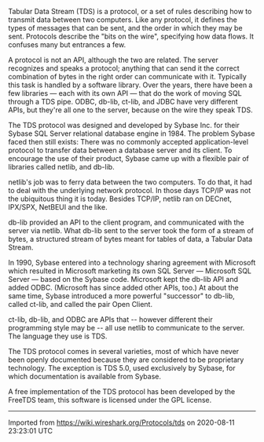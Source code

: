 Tabular Data Stream (TDS) is a protocol, or a set of rules describing how to transmit data between two computers. Like any protocol, it defines the types of messages that can be sent, and the order in which they may be sent. Protocols describe the "bits on the wire", specifying how data flows. It confuses many but entrances a few.

A protocol is not an API, although the two are related. The server recognizes and speaks a protocol; anything that can send it the correct combination of bytes in the right order can communicate with it. Typically this task is handled by a software library. Over the years, there have been a few libraries — each with its own API — that do the work of moving SQL through a TDS pipe. ODBC, db-lib, ct-lib, and JDBC have very different APIs, but they're all one to the server, because on the wire they speak TDS.

The TDS protocol was designed and developed by Sybase Inc. for their Sybase SQL Server relational database engine in 1984. The problem Sybase faced then still exists: There was no commonly accepted application-level protocol to transfer data between a database server and its client. To encourage the use of their product, Sybase came up with a flexible pair of libraries called netlib, and db-lib.

netlib's job was to ferry data between the two computers. To do that, it had to deal with the underlying network protocol. In those days TCP/IP was not the ubiquitous thing it is today. Besides TCP/IP, netlib ran on DECnet, IPX/SPX, NetBEUI and the like.

db-lib provided an API to the client program, and communicated with the server via netlib. What db-lib sent to the server took the form of a stream of bytes, a structured stream of bytes meant for tables of data, a Tabular Data Stream.

In 1990, Sybase entered into a technology sharing agreement with Microsoft which resulted in Microsoft marketing its own SQL Server — Microsoft SQL Server — based on the Sybase code. Microsoft kept the db-lib API and added ODBC. (Microsoft has since added other APIs, too.) At about the same time, Sybase introduced a more powerful "successor" to db-lib, called ct-lib, and called the pair Open Client.

ct-lib, db-lib, and ODBC are APIs that -- however different their programming style may be -- all use netlib to communicate to the server. The language they use is TDS.

The TDS protocol comes in several varieties, most of which have never been openly documented because they are considered to be proprietary technology. The exception is TDS 5.0, used exclusively by Sybase, for which documentation is available from Sybase.

A free implementation of the TDS protocol has been developed by the FreeTDS team, this software is licensed under the GPL license.

---

Imported from https://wiki.wireshark.org/Protocols/tds on 2020-08-11 23:23:01 UTC
